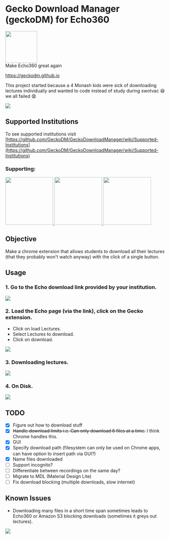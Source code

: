 # Gecko Download Manager (geckoDM) for Echo360
<div>
	<img src="/images/qtpi.png" width="100" >
</div>
Make Echo360 great again

<https://geckodm.github.io>

This project started because a 4 Monash kids were sick of downloading lectures individually and wanted to code instead of study during swotvac :laughing:we all failed :anguished:

[![](https://developer.chrome.com/webstore/images/ChromeWebStore_BadgeWBorder_v2_340x96.png)](https://chrome.google.com/webstore/detail/pgkfjobhhfckamidemkddfnnkknomobe/)

## Supported Institutions
To see supported institutions visit [https://github.com/GeckoDM/GeckoDownloadManager/wiki/Supported-Institutions](https://github.com/GeckoDM/GeckoDownloadManager/wiki/Supported-Institutions)

### Supporting:

<a href="https://monash.edu">
	<img 
		src="https://images.duckduckgo.com/iu/?u=https%3A%2F%2Fwww.inplacesoftware.com%2Fwp-content%2Fuploads%2F2014%2F09%2FMonash-University-logo-2.jpg"
		height="150px" />
</a>
<a href="https://www.unimelb.edu.au/">
	<img 
		src="https://images.duckduckgo.com/iu/?u=http%3A%2F%2Fpeople.eng.unimelb.edu.au%2Fmanziec%2FImages%2FMelbourne-Uni-logo.jpg&f=1"
		height="150px" />
</a>
<a href="https://unsw.edu.au/">
	<img 
		src="https://images.duckduckgo.com/iu/?u=http%3A%2F%2Fwww.missingbitsproductions.com.au%2Fwp-content%2Fuploads%2F2013%2F06%2FUNSW-Logo.jpg&f=1"
		height="150px" />
</a>

## Objective

Make a chrome extension that allows students to download all their lectures (that they probably won't watch anyway) with the click of a single button.

## Usage

### 1. Go to the Echo download link provided by your institution.
<img src="/screenshots/screenshot-dl_link.png" >

### 2. Load the Echo page (via the link), click on the Gecko extension.
- Click on load Lectures.
- Select Lectures to download.
- Click on download.

<img src="/screenshots/screenshot-usecase.png" >

### 3. Downloading lectures.
<img src="/screenshots/screenshot-downloading.png" >

### 4. On Disk.
<img src="/screenshots/screenshot-datastore.png" >

## TODO
- [x] Figure out how to download stuff
- [x] ~~Handle download limits i.e. Can only download 6 files at a time.~~ I think Chrome handles this.
- [x] GUI
- [x] Specify download path (filesystem can only be used on Chrome apps, can have option to insert path via GUI?)
- [x] Name files downloaded
- [ ] Support incognito?
- [ ] Differentiate between recordings on the same day?
- [ ] Migrate to MDL (Material Design Lite)
- [ ] Fix download blocking (multiple downloads, slow internet)

## Known Issues
- Downloading many files in a short time span sometimes leads to Echo360 or Amazon S3 blocking downloads (sometimes it greys out lectures).

<img src="/screenshots/screenshot-blocked.png" >
